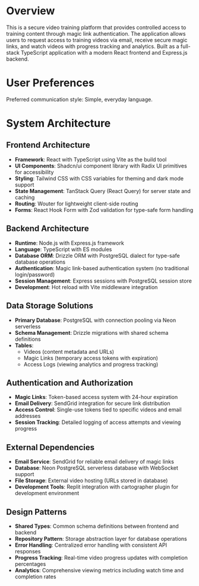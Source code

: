 # Overview

This is a secure video training platform that provides controlled access to training content through magic link authentication. The application allows users to request access to training videos via email, receive secure magic links, and watch videos with progress tracking and analytics. Built as a full-stack TypeScript application with a modern React frontend and Express.js backend.

# User Preferences

Preferred communication style: Simple, everyday language.

# System Architecture

## Frontend Architecture
- **Framework**: React with TypeScript using Vite as the build tool
- **UI Components**: Shadcn/ui component library with Radix UI primitives for accessibility
- **Styling**: Tailwind CSS with CSS variables for theming and dark mode support
- **State Management**: TanStack Query (React Query) for server state and caching
- **Routing**: Wouter for lightweight client-side routing
- **Forms**: React Hook Form with Zod validation for type-safe form handling

## Backend Architecture
- **Runtime**: Node.js with Express.js framework
- **Language**: TypeScript with ES modules
- **Database ORM**: Drizzle ORM with PostgreSQL dialect for type-safe database operations
- **Authentication**: Magic link-based authentication system (no traditional login/password)
- **Session Management**: Express sessions with PostgreSQL session store
- **Development**: Hot reload with Vite middleware integration

## Data Storage Solutions
- **Primary Database**: PostgreSQL with connection pooling via Neon serverless
- **Schema Management**: Drizzle migrations with shared schema definitions
- **Tables**: 
  - Videos (content metadata and URLs)
  - Magic Links (temporary access tokens with expiration)
  - Access Logs (viewing analytics and progress tracking)

## Authentication and Authorization
- **Magic Links**: Token-based access system with 24-hour expiration
- **Email Delivery**: SendGrid integration for secure link distribution
- **Access Control**: Single-use tokens tied to specific videos and email addresses
- **Session Tracking**: Detailed logging of access attempts and viewing progress

## External Dependencies
- **Email Service**: SendGrid for reliable email delivery of magic links
- **Database**: Neon PostgreSQL serverless database with WebSocket support
- **File Storage**: External video hosting (URLs stored in database)
- **Development Tools**: Replit integration with cartographer plugin for development environment

## Design Patterns
- **Shared Types**: Common schema definitions between frontend and backend
- **Repository Pattern**: Storage abstraction layer for database operations
- **Error Handling**: Centralized error handling with consistent API responses
- **Progress Tracking**: Real-time video progress updates with completion percentages
- **Analytics**: Comprehensive viewing metrics including watch time and completion rates